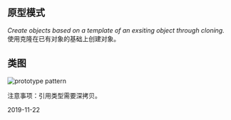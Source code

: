 ## 原型模式

*Create objects based on a template of an exsiting object through cloning.* 使用克隆在已有对象的基础上创建对象。

## 类图

![prototype pattern](https://gitee.com/gdhu/testtingop/raw/master/2019-11-21_008.jpg)

注意事项：引用类型需要深拷贝。

2019-11-22 